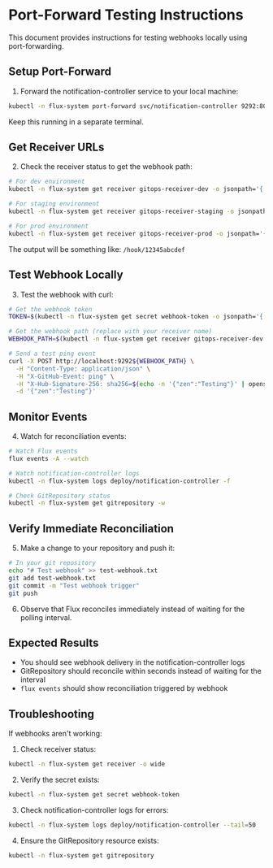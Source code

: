 # Port-Forward Testing Instructions

This document provides instructions for testing webhooks locally using port-forwarding.

## Setup Port-Forward

1. Forward the notification-controller service to your local machine:

```bash
kubectl -n flux-system port-forward svc/notification-controller 9292:80
```

Keep this running in a separate terminal.

## Get Receiver URLs

2. Check the receiver status to get the webhook path:

```bash
# For dev environment
kubectl -n flux-system get receiver gitops-receiver-dev -o jsonpath='{.status.webhookPath}'

# For staging environment
kubectl -n flux-system get receiver gitops-receiver-staging -o jsonpath='{.status.webhookPath}'

# For prod environment
kubectl -n flux-system get receiver gitops-receiver-prod -o jsonpath='{.status.webhookPath}'
```

The output will be something like: `/hook/12345abcdef`

## Test Webhook Locally

3. Test the webhook with curl:

```bash
# Get the webhook token
TOKEN=$(kubectl -n flux-system get secret webhook-token -o jsonpath='{.data.token}' | base64 -d)

# Get the webhook path (replace with your receiver name)
WEBHOOK_PATH=$(kubectl -n flux-system get receiver gitops-receiver-dev -o jsonpath='{.status.webhookPath}')

# Send a test ping event
curl -X POST http://localhost:9292${WEBHOOK_PATH} \
  -H "Content-Type: application/json" \
  -H "X-GitHub-Event: ping" \
  -H "X-Hub-Signature-256: sha256=$(echo -n '{"zen":"Testing"}' | openssl dgst -sha256 -hmac "$TOKEN" | cut -d' ' -f2)" \
  -d '{"zen":"Testing"}'
```

## Monitor Events

4. Watch for reconciliation events:

```bash
# Watch Flux events
flux events -A --watch

# Watch notification-controller logs
kubectl -n flux-system logs deploy/notification-controller -f

# Check GitRepository status
kubectl -n flux-system get gitrepository -w
```

## Verify Immediate Reconciliation

5. Make a change to your repository and push it:

```bash
# In your git repository
echo "# Test webhook" >> test-webhook.txt
git add test-webhook.txt
git commit -m "Test webhook trigger"
git push
```

6. Observe that Flux reconciles immediately instead of waiting for the polling interval.

## Expected Results

- You should see webhook delivery in the notification-controller logs
- GitRepository should reconcile within seconds instead of waiting for the interval
- `flux events` should show reconciliation triggered by webhook

## Troubleshooting

If webhooks aren't working:

1. Check receiver status:
```bash
kubectl -n flux-system get receiver -o wide
```

2. Verify the secret exists:
```bash
kubectl -n flux-system get secret webhook-token
```

3. Check notification-controller logs for errors:
```bash
kubectl -n flux-system logs deploy/notification-controller --tail=50
```

4. Ensure the GitRepository resource exists:
```bash
kubectl -n flux-system get gitrepository
```

